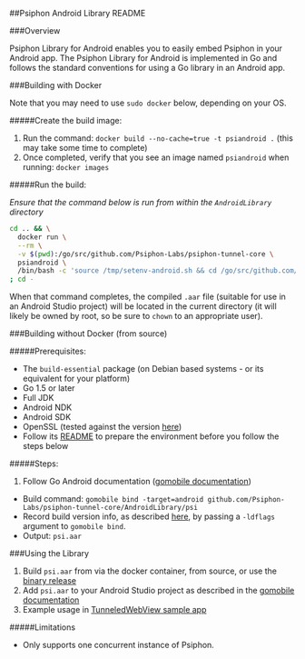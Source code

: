 ##Psiphon Android Library README

###Overview

Psiphon Library for Android enables you to easily embed Psiphon in your Android
app. The Psiphon Library for Android is implemented in Go and follows the standard
conventions for using a Go library in an Android app.

###Building with Docker

Note that you may need to use `sudo docker` below, depending on your OS.

#####Create the build image:

  1. Run the command: `docker build --no-cache=true -t psiandroid .` (this may take some time to complete)
  2. Once completed, verify that you see an image named `psiandroid` when running: `docker images`

#####Run the build:

  *Ensure that the command below is run from within the `AndroidLibrary` directory*

  ```bash
  cd .. && \
    docker run \
    --rm \
    -v $(pwd):/go/src/github.com/Psiphon-Labs/psiphon-tunnel-core \
    psiandroid \
    /bin/bash -c 'source /tmp/setenv-android.sh && cd /go/src/github.com/Psiphon-Labs/psiphon-tunnel-core/AndroidLibrary && ./make.bash' \
  ; cd -
  ```
When that command completes, the compiled `.aar` file (suitable for use in an Android Studio project) will be located in the current directory (it will likely be owned by root, so be sure to `chown` to an appropriate user).

###Building without Docker (from source)

#####Prerequisites:

 - The `build-essential` package (on Debian based systems - or its equivalent for your platform)
 - Go 1.5 or later
 - Full JDK
 - Android NDK
 - Android SDK
 - OpenSSL (tested against the version [here](../openssl))
  - Follow its [README](../openssl/README.md) to prepare the environment before you follow the steps below

#####Steps:

 1. Follow Go Android documentation ([gomobile documentation](https://godoc.org/golang.org/x/mobile/cmd/gomobile))
 - Build command: `gomobile bind -target=android github.com/Psiphon-Labs/psiphon-tunnel-core/AndroidLibrary/psi`
  - Record build version info, as described [here](../README.md#setup), by passing a `-ldflags` argument to `gomobile bind`.
  - Output: `psi.aar`

###Using the Library

 1. Build `psi.aar` from via the docker container, from source, or use the [binary release](https://github.com/Psiphon-Labs/psiphon-tunnel-core/releases)
 2. Add `psi.aar` to your Android Studio project as described in the [gomobile documentation](https://godoc.org/golang.org/x/mobile/cmd/gomobile)
 3. Example usage in [TunneledWebView sample app](../SampleApps/TunneledWebView/README.md)

#####Limitations

 - Only supports one concurrent instance of Psiphon.

